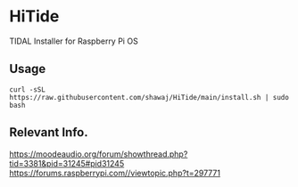 # HiTide
TIDAL Installer for Raspberry Pi OS

## Usage
```
curl -sSL https://raw.githubusercontent.com/shawaj/HiTide/main/install.sh | sudo bash
```

## Relevant Info.
https://moodeaudio.org/forum/showthread.php?tid=3381&pid=31245#pid31245
https://forums.raspberrypi.com//viewtopic.php?t=297771
